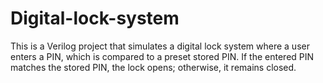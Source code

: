 # Digital-lock-system
This is a Verilog project that simulates a digital lock system where a user enters a PIN, which is compared to a preset stored PIN. If the entered PIN matches the stored PIN, the lock opens; otherwise, it remains closed.
